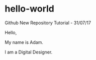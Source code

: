 # hello-world
Github New Repository Tutorial - 31/07/17 

Hello,

My name is Adam.

I am a Digital Designer.
